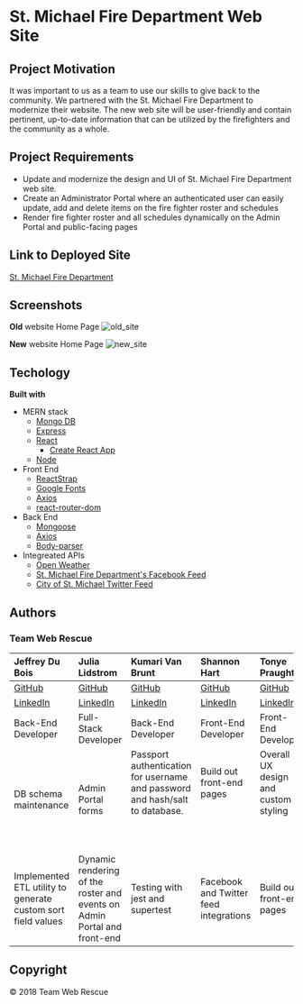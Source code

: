 # St. Michael Fire Department Web Site

## Project Motivation
It was important to us as a team to use our skills to give back to the community. We partnered with the St. Michael Fire Department to modernize their website. The new web site will be user-friendly and contain pertinent, up-to-date information that can be utilized by the firefighters and the community as a whole. 

## Project Requirements
*  Update and modernize the design and UI of St. Michael Fire Department web site.
* Create an Administrator Portal where an authenticated user can easily update, add and delete items on the fire fighter roster and schedules
* Render fire fighter roster and all schedules dynamically on the Admin Portal and public-facing pages

## Link to Deployed Site
[St. Michael Fire Department](https://smfd.herokuapp.com/)
 
## Screenshots
**Old** website Home Page
![old_site](https://user-images.githubusercontent.com/31745567/39676446-7760a418-5130-11e8-899c-3f65b6ca0c08.png)

**New** website Home Page
![new_site](https://user-images.githubusercontent.com/31745567/39676455-c6c3cac6-5130-11e8-90eb-5f80e6018809.png)



## Techology 

<b>Built with</b>
- MERN stack
    - [Mongo DB]()
    - [Express](https://yarnpkg.com/en/package/express)
    - [React](https://reactjs.org/)
        - [Create React App](https://github.com/facebook/create-react-app)
    - [Node](https://nodejs.org/en/)
- Front End
    - [ReactStrap](https://reactstrap.github.io/)
    - [Google Fonts](https://fonts.google.com/)
    - [Axios](https://yarnpkg.com/en/package/axios)
    - [react-router-dom](https://yarnpkg.com/en/package/react-router-dom)
- Back End
    - [Mongoose](https://yarnpkg.com/en/package/mongoose)  
    - [Axios](https://yarnpkg.com/en/package/axios)
    - [Body-parser](https://yarnpkg.com/en/package/body-parser) 
- Integreated APIs
    - [Open Weather](https://openweathermap.org/)
    - [St. Michael Fire Department's Facebook Feed](https://www.facebook.com/stmichaelfire/)    
    - [City of St. Michael Twitter Feed](https://twitter.com/cityofstmichael?ref_src=twsrc%5Etfw&ref_url=http%3A%2F%2Flocalhost%3A3000%2F)    

## Authors 
### **Team Web Rescue**

|Jeffrey Du Bois | Julia Lidstrom |Kumari Van Brunt |  Shannon Hart  | Tonye Praught
| :---           |     :---       |  :---           | :----          |:-----
| [GitHub](https://github.com/jeffadubois) | [GitHub](https://github.com/JuliaLid) | [GitHub](https://github.com/kumarivb)|  [GitHub](https://github.com/SilverTree18) |[GitHub](https://github.com/tpraught)
[LinkedIn](https://www.linkedin.com/in/jeff-dubois-14a44272)  |  [LinkedIn](https://www.linkedin.com/in/julialidstrom/) | [LinkedIn](https://www.linkedin.com/in/kumarivb) | [LinkedIn](https://www.linkedin.com/in/shannonehart) |[LinkedIn](https://www.linkedin.com/in/tonyepraught)
|Back-End Developer | Full-Stack Developer | Back-End Developer | Front-End Developer | Front-End Developer
|DB schema maintenance|Admin Portal forms | Passport authentication for username and password and hash/salt to database. &nbsp; &nbsp; &nbsp; &nbsp; &nbsp; &nbsp; &nbsp; &nbsp; &nbsp; &nbsp;&nbsp; &nbsp; &nbsp; &nbsp; &nbsp; &nbsp; &nbsp; &nbsp; &nbsp; &nbsp;&nbsp; &nbsp; &nbsp; &nbsp; &nbsp; &nbsp; &nbsp; &nbsp; &nbsp; &nbsp;|Build out front-end pages&nbsp; &nbsp; &nbsp; &nbsp; &nbsp; &nbsp; &nbsp; &nbsp; &nbsp; &nbsp;&nbsp; &nbsp; &nbsp; &nbsp; &nbsp; &nbsp; &nbsp; &nbsp; &nbsp; &nbsp;&nbsp; &nbsp; &nbsp; &nbsp; &nbsp; &nbsp; &nbsp; &nbsp; &nbsp; &nbsp; | Overall UX design and custom styling &nbsp; &nbsp; &nbsp; &nbsp; &nbsp; &nbsp; &nbsp; &nbsp; &nbsp; &nbsp;&nbsp; &nbsp; &nbsp; &nbsp; &nbsp; &nbsp; &nbsp; &nbsp; &nbsp; &nbsp;&nbsp; &nbsp; &nbsp; &nbsp; &nbsp; &nbsp; &nbsp; &nbsp; &nbsp; &nbsp;
|Implemented ETL utility to generate custom sort field values | Dynamic rendering of the roster and events on Admin Portal and front-end | Testing with jest and supertest| Facebook and Twitter feed integrations |Build out front-end pages

## Copyright

 © 2018 Team Web Rescue